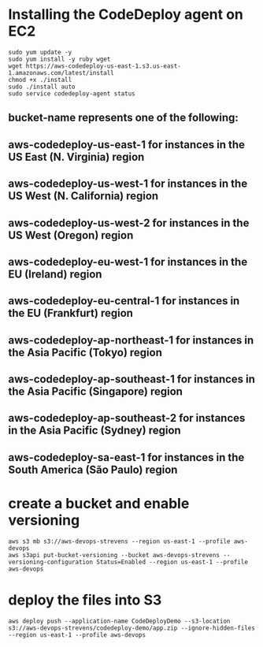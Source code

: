 
# Installing the CodeDeploy agent on EC2
```
sudo yum update -y
sudo yum install -y ruby wget
wget https://aws-codedeploy-us-east-1.s3.us-east-1.amazonaws.com/latest/install
chmod +x ./install
sudo ./install auto
sudo service codedeploy-agent status
```

## bucket-name represents one of the following:
## aws-codedeploy-us-east-1 for instances in the US East (N. Virginia) region
## aws-codedeploy-us-west-1 for instances in the US West (N. California) region
## aws-codedeploy-us-west-2 for instances in the US West (Oregon) region
## aws-codedeploy-eu-west-1 for instances in the EU (Ireland) region
## aws-codedeploy-eu-central-1 for instances in the EU (Frankfurt) region
## aws-codedeploy-ap-northeast-1 for instances in the Asia Pacific (Tokyo) region
## aws-codedeploy-ap-southeast-1 for instances in the Asia Pacific (Singapore) region
## aws-codedeploy-ap-southeast-2 for instances in the Asia Pacific (Sydney) region
## aws-codedeploy-sa-east-1 for instances in the South America (São Paulo) region


# create a bucket and enable versioning
```
aws s3 mb s3://aws-devops-strevens --region us-east-1 --profile aws-devops
aws s3api put-bucket-versioning --bucket aws-devops-strevens --versioning-configuration Status=Enabled --region us-east-1 --profile aws-devops
```

# deploy the files into S3
```
aws deploy push --application-name CodeDeployDemo --s3-location s3://aws-devops-strevens/codedeploy-demo/app.zip --ignore-hidden-files --region us-east-1 --profile aws-devops
```